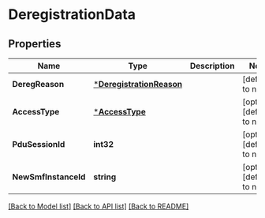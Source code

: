 # DeregistrationData

## Properties
Name | Type | Description | Notes
------------ | ------------- | ------------- | -------------
**DeregReason** | [***DeregistrationReason**](DeregistrationReason.md) |  | [default to null]
**AccessType** | [***AccessType**](AccessType.md) |  | [optional] [default to null]
**PduSessionId** | **int32** |  | [optional] [default to null]
**NewSmfInstanceId** | **string** |  | [optional] [default to null]

[[Back to Model list]](../README.md#documentation-for-models) [[Back to API list]](../README.md#documentation-for-api-endpoints) [[Back to README]](../README.md)


